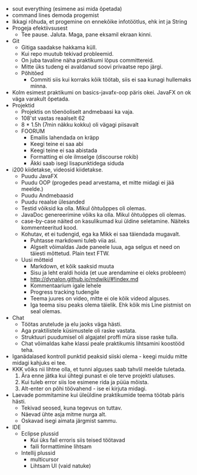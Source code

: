 * sout everything (esimene asi mida õpetada)
* command lines demoda progemist
* Ikkagi rõhuda, et progemine on ennekõike infotöötlus, ehk int ja String
* Progeja efektiivsusest
    * Tee pause. Jaluta. Maga, pane eksamil ekraan kinni.
* Git
    * Gitiga saadakse hakkama küll.
    * Kui repo muutub tekivad probleemid.
    * On juba tavaline näha praktikumi lõpus committereid.
    * Mitte üks tudeng ei avaldanud soovi privaatse repo järgi.
    * Põhitõed
        * Commiti siis kui korraks kõik töötab, siis ei saa kunagi hullemaks minna.
* Kolm esimest praktikumi on basics-javafx-oop päris okei. JavaFX on ok väga varakult õpetada.
* Projektid
    * Projektis on tõenöoliselt andmebaasi ka vaja.
    * 108'st vastas reaalselt 62
    * 8 * 1.5h (7min näkku kokku) oli vägagi piisavalt
    * FOORUM
        * Emailis lahendada on kräpp
        * Keegi teine ei saa abi
        * Keegi teine ei saa abistada
        * Formatting ei ole ilmselge (discourse rokib)
        * Äkki saab isegi lisapunktidega siduda
* i200 kiidetakse, videosid kiidetakse.
    - Puudu JavaFX
    - Puudu OOP (progedes pead arvestama, et mitte midagi ei jää meelde.)
    - Puudu Andmebaasid
    - Puudu reaalse ülesanded
    - Testid võiksid ka olla. Mikul õhtuõppes oli olemas.
    - JavaDoc genereerimine võiks ka olla. Mikul õhtuõppes oli olemas.
    * case-by-case näited on kasulikumad kui üldine seletamine. Näiteks kommenteeritud kood.
    * Kohutav, et ei tudengid, ega ka Mikk ei saa täiendada mugavalt.
        * Puhtasse markdowni tuleb viia asi.
        * Algselt võimaldas Jade paneele luua, aga selgus et need on täiesti mõttetud. Plain text FTW.
    * Uusi mõtteid
        * Markdown, et kõik saaksid muuta
        * Sisu ja leht eraldi hoida (et uue arendamine ei oleks probleem)
        * http://dynalon.github.io/mdwiki/#!index.md
        * Kommentaarium igale lehele
        * Progress tracking tudengile
        * Teema juures on video, mitte ei ole kõik videod alguses.
        * Iga teema sisu peaks olema täielik. Ehk kõik mis Line pistmist on seal olemas.
* Chat
    * Töötas arutelude ja elu jaoks väga hästi.
    * Aga praktilistele küsimustele oli raske vastata.
    * Struktuuri puudumisel oli algajatel proffi müra sisse raske tulla.
    * Chat võimaldas kahe klassi peale praktikumis lihtsamini koostööd teha.
* Iganädalased kontroll punktid peaksid siiski olema - keegi muidu mitte midagi kahjuks ei tee.
* KKK võiks nii lihtne olla, et tunni alguses saab tahvlil meelde tuletada.
    1. Ära enne jätka kui ühtegi punast ei ole terve projekti ulatuses.
    2. Kui tuleb error siis loe esimene rida ja püüa mõista.
    3. Alt-enter on põhi töövahend - ise ei kirjuta midagi.
* Laevade pommitamine kui üleüldine praktikumide teema töötab päris hästi.
    * Tekivad seosed, kuna tegevus on tuttav.
    * Näevad ühte asja mitme nurga alt.
    * Oskavad isegi aimata järgmist sammu.
* IDE
    * Eclipse plussid
        * Kui üks fail erroris siis teised töötavad
        * faili formattimine lihtsam
    * Intellij plussid
        * multicursor
        * Lihtsam UI (vaid natuke)
